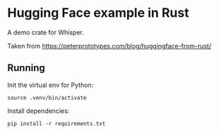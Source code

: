 # Hugging Face example in Rust

A demo crate for Whisper.

Taken from https://peterprototypes.com/blog/huggingface-from-rust/

## Running

Init the virtual env for Python:
```
source .venv/bin/activate
```

Install dependencies:
```
pip install -r requirements.txt
```